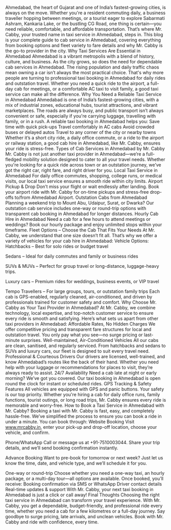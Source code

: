 Ahmedabad, the heart of Gujarat and one of India’s fastest-growing cities, is always on the move. Whether you're a resident commuting daily, a business traveller hopping between meetings, or a tourist eager to explore Sabarmati Ashram, Kankaria Lake, or the bustling CG Road, one thing is certain—you need reliable, comfortable, and affordable transportation. That’s where Mr. Cabby, your trusted name in taxi service in Ahmedabad, steps in.
This blog is your complete guide to cab service in Ahmedabad, covering everything from booking options and fleet variety to fare details and why Mr. Cabby is the go-to provider in the city.
Why Taxi Services Are Essential in Ahmedabad
Ahmedabad is a vibrant metropolis with a blend of history, culture, and business. As the city grows, so does the need for dependable cab services in Ahmedabad. The rising population and daily traffic chaos mean owning a car isn’t always the most practical choice. That's why more people are turning to professional taxi booking in Ahmedabad for daily rides and outstation travel.
Whether you need a quick ride to the airport, a full-day cab for meetings, or a comfortable AC taxi to visit family, a good taxi service can make all the difference.
Why You Need a Reliable Taxi Service in Ahmedabad
Ahmedabad is one of India’s fastest-growing cities, with a mix of industrial zones, educational hubs, tourist attractions, and vibrant marketplaces. The roads are always busy, and public transport isn’t always convenient or safe, especially if you're carrying luggage, travelling with family, or in a rush.
A reliable taxi booking in Ahmedabad helps you:
Save time with quick pick-ups
Travel comfortably in AC cabs
Avoid crowded buses or delayed autos
Travel to any corner of the city or nearby towns
Whether it’s a short city ride, a daily office commute, or a ride to the airport or railway station, a good cab hire in Ahmedabad, like Mr. Cabby, ensures your ride is stress-free.
Types of Cab Services in Ahmedabad by Mr. Cabby
Mr. Cabby is not just another taxi provider in Ahmedabad—we’re a full-fledged mobility solution designed to cater to all your travel needs. Whether you're looking for a quick ride across town or an outstation journey, we’ve got the right car, right fare, and right driver for you.
Local Taxi Service in Ahmedabad
For daily office commutes, shopping, college runs, or medical visits, our local taxi service ensures a smooth ride within city limits.
Airport Pickup & Drop
Don’t miss your flight or wait endlessly after landing. Book your airport ride with Mr. Cabby for on-time pickups and stress-free drop-offs to/from Ahmedabad Airport.
Outstation Cabs from Ahmedabad
Planning a weekend trip to Mount Abu, Udaipur, Surat, or Dwarka? Our outstation cab service includes one-way or round-trip options with transparent cab booking in Ahmedabad for longer distances.
Hourly Cab Hire in Ahmedabad
Need a cab for a few hours to attend meetings or weddings? Book our hourly package and enjoy unlimited stops within your timeframe.
Fleet Options – Choose the Cab That Fits Your Needs
At Mr. Cabby, we understand that one size doesn’t fit all. That’s why we offer a variety of vehicles for your cab hire in Ahmedabad:
Vehicle Options:
Hatchbacks – Best for solo rides or budget travel


Sedans – Ideal for daily commutes and family or business rides


SUVs & MUVs – Perfect for group travel or long-distance, luggage-heavy trips.


Luxury cars – Premium rides for weddings, business events, or VIP travel


Tempo Travellers – For large groups, tours, or outstation family trips
Each cab is GPS-enabled, regularly cleaned, air-conditioned, and driven by professionals trained for customer safety and comfort.
Why Choose Mr. Cabby as Your Taxi Provider in Ahmedabad?
At Mr. Cabby, we combine technology, local expertise, and top-notch customer service to ensure every ride is smooth and satisfying. Here’s what sets us apart from other taxi providers in Ahmedabad:
Affordable Rates, No Hidden Charges
We offer competitive pricing and transparent fare structures for local and outstation travel. You only pay what you see—no surge pricing or last-minute surprises.
Well-maintained, Air-Conditioned Vehicles
All our cabs are clean, sanitised, and regularly serviced. From hatchbacks and sedans to SUVs and luxury cars, our fleet is designed to suit every travel need.
Professional & Courteous Drivers
Our drivers are licensed, well-trained, and know Ahmedabad’s routes like the back of their hand. Whether you need help with your luggage or recommendations for places to visit, they’re always ready to assist.
 24/7 Availability
Need a cab late at night or early morning? We’ve got you covered. Our taxi booking in Ahmedabad is open round the clock for instant or scheduled rides.
 GPS Tracking & Safety Features
All vehicles are equipped with GPS and panic buttons. Your safety is our top priority.
Whether you're hiring a cab for daily office runs, family functions, tourist outings, or long road trips, Mr. Cabby ensures every ride is memorable and worry-free.
How to Book a Taxi Service in Ahmedabad with Mr. Cabby?
Booking a taxi with Mr. Cabby is fast, easy, and completely hassle-free. We’ve simplified the process to ensure you can book a ride in under a minute.
You can book through:
Website Booking
 Visit www.mrcabby.in, enter your pick-up and drop-off location, choose your vehicle, and confirm.


Phone/WhatsApp
 Call or message us at +91-7510003044. Share your trip details, and we’ll send booking confirmation instantly.


Advance Booking
 Want to pre-book for tomorrow or next week? Just let us know the time, date, and vehicle type, and we’ll schedule it for you.


One-way or round-trip
 Choose whether you need a one-way taxi, an hourly package, or a multi-day tour—all options are available.
Once booked, you’ll receive:
Booking confirmation via SMS or WhatsApp
Driver contact details
 Real-time updates & support
With Mr. Cabby, your next taxi booking in Ahmedabad is just a click or call away!
Final Thoughts
Choosing the right taxi service in Ahmedabad can transform your travel experience. With Mr. Cabby, you get a dependable, budget-friendly, and professional ride every time, whether you need a cab for a few kilometres or a full-day journey.
Say goodbye to surge pricing, late arrivals, and unclean vehicles. Book with Mr. Cabby and ride with confidence, every time.

